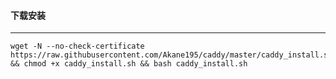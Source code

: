 #### 下载安装
------------
```shell
wget -N --no-check-certificate https://raw.githubusercontent.com/Akane195/caddy/master/caddy_install.sh && chmod +x caddy_install.sh && bash caddy_install.sh
```
